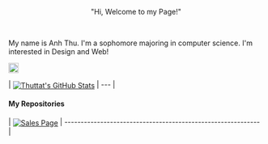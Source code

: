<p align="center">"Hi, Welcome to my Page!"</p>

<br />

My name is Anh Thu. I'm a sophomore majoring in computer science. I'm interested in Design and Web!
<br />
<!-- Biểu tượng  -->
<a href="https://www.linkedin.com/in/trịnh-thị-anh-thư">
  <img src="https://i.stack.imgur.com/gVE0j.png" alt="LinkedIn" width="20" height="20">
</a>
<br />

<!-- Thống kê GitHub -->

| <a href="https://github.com/thuttat"><img align="center" src="https://github-readme-stats.vercel.app/api?username=thuttat&show_icons=true&include_all_commits=true&hide=prs,issues,contribs&theme=buefy&hide_border=true" alt="Thuttat's GitHub Stats" /></a> | --- |

<!-- Repo -->
#### My Repositories
| <a href="https://github.com/thuttat/Sales-Page"><img align="center" src="https://github-readme-stats.vercel.app/api/pin/?username=thuttat&repo=Sales-Page&theme=buefy&hide_border=true" alt="Sales Page" /></a> | ------------------------------------------------------------ |
